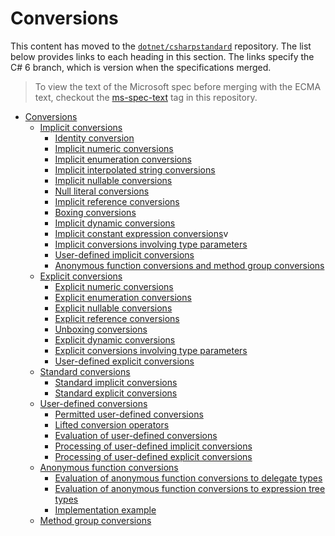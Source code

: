 # Conversions

This content has moved to the [`dotnet/csharpstandard`](https://github.com/dotnet/csharpstandard) repository.
The list below provides links to each heading in this section. The links specify the C# 6 branch, which is version when the specifications merged.

> To view the text of the Microsoft spec before merging with the ECMA text, checkout the [ms-spec-text](https://github.com/dotnet/csharplang/releases/tag/ms-spec-text) tag in this repository.

- <a id="conversions"></a>[Conversions](https://github.com/dotnet/csharpstandard/blob/draft-v6/standard/conversions.mc)
  - <a id="implicit-conversions"></a>[Implicit conversions](https://github.com/dotnet/csharpstandard/blob/draft-v6/standard/conversions.mc#102-implicit-conversions)
    - <a id="identity-conversion"></a>[Identity conversion](https://github.com/dotnet/csharpstandard/blob/draft-v6/standard/conversions.mc#1022-identity-conversion)
    - <a id="implicit-numeric-conversions"></a>[Implicit numeric conversions](https://github.com/dotnet/csharpstandard/blob/draft-v6/standard/conversions.mc#1023-implicit-numeric-conversions)
    - <a id="implicit-enumeration-conversions"></a>[Implicit enumeration conversions](https://github.com/dotnet/csharpstandard/blob/draft-v6/standard/conversions.mc#1024-implicit-enumeration-conversions)
    - <a id="implicit-interpolated-string-conversions"></a>[Implicit interpolated string conversions](https://github.com/dotnet/csharpstandard/blob/draft-v6/standard/conversions.mc#1025-implicit-interpolated-string-conversions)
    - <a id="implicit-nullable-conversions"></a>[Implicit nullable conversions](https://github.com/dotnet/csharpstandard/blob/draft-v6/standard/conversions.mc#1026-implicit-nullable-conversions)
    - <a id="null-literal-conversions"></a>[Null literal conversions](https://github.com/dotnet/csharpstandard/blob/draft-v6/standard/conversions.mc#1027-null-literal-conversions)
    - <a id="implicit-reference-conversions"></a>[Implicit reference conversions](https://github.com/dotnet/csharpstandard/blob/draft-v6/standard/conversions.mc#1028-implicit-reference-conversions)
    - <a id="boxing-conversions"></a>[Boxing conversions](https://github.com/dotnet/csharpstandard/blob/draft-v6/standard/conversions.mc#1029-boxing-conversions)
    - <a id="implicit-dynamic-conversions"></a>[Implicit dynamic conversions](https://github.com/dotnet/csharpstandard/blob/draft-v6/standard/conversions.mc#10210-implicit-dynamic-conversions)
    - <a id="implicit-constant-expression-conversions"></a>[Implicit constant expression conversions](https://github.com/dotnet/csharpstandard/blob/draft-v6/standard/conversions.mc#10211-implicit-constant-expression-conversions)v
    - <a id="implicit-conversions-involving-type-parameters"></a>[Implicit conversions involving type parameters](https://github.com/dotnet/csharpstandard/blob/draft-v6/standard/conversions.mc#10212-implicit-conversions-involving-type-parameters)
    - <a id="user-defined-implicit-conversions"></a>[User-defined implicit conversions](https://github.com/dotnet/csharpstandard/blob/draft-v6/standard/conversions.mc#10213-user-defined-implicit-conversions)
    - <a id="anonymous-function-conversions-and-method-group-conversions"></a>[Anonymous function conversions and method group conversions](https://github.com/dotnet/csharpstandard/blob/draft-v6/standard/conversions.mc#10214-anonymous-function-conversions-and-method-group-conversions)
  - <a id="explicit-conversions"></a>[Explicit conversions](https://github.com/dotnet/csharpstandard/blob/draft-v6/standard/conversions.mc#103-explicit-conversions)
    - <a id="explicit-numeric-conversions"></a>[Explicit numeric conversions](https://github.com/dotnet/csharpstandard/blob/draft-v6/standard/conversions.mc#1032-explicit-numeric-conversions)
    - <a id="explicit-enumeration-conversions"></a>[Explicit enumeration conversions](https://github.com/dotnet/csharpstandard/blob/draft-v6/standard/conversions.mc#1033-explicit-enumeration-conversions)
    - <a id="explicit-nullable-conversions"></a>[Explicit nullable conversions](https://github.com/dotnet/csharpstandard/blob/draft-v6/standard/conversions.mc#1034-explicit-nullable-conversions)
    - <a id="explicit-reference-conversions"></a>[Explicit reference conversions](https://github.com/dotnet/csharpstandard/blob/draft-v6/standard/conversions.mc#1035-explicit-reference-conversions)
    - <a id="unboxing-conversions"></a>[Unboxing conversions](https://github.com/dotnet/csharpstandard/blob/draft-v6/standard/conversions.mc#1036-unboxing-conversions)
    - <a id="explicit-dynamic-conversions"></a>[Explicit dynamic conversions](https://github.com/dotnet/csharpstandard/blob/draft-v6/standard/conversions.mc#1037-explicit-dynamic-conversions)
    - <a id="explicit-conversions-involving-type-parameters"></a>[Explicit conversions involving type parameters](https://github.com/dotnet/csharpstandard/blob/draft-v6/standard/conversions.mc#1038-explicit-conversions-involving-type-parameters)
    - <a id="user-defined-explicit-conversions"></a>[User-defined explicit conversions](https://github.com/dotnet/csharpstandard/blob/draft-v6/standard/conversions.mc#1039-user-defined-explicit-conversions)
  - <a id="standard-conversions"></a>[Standard conversions](https://github.com/dotnet/csharpstandard/blob/draft-v6/standard/conversions.mc#104-standard-conversions)
    - <a id="standard-implicit-conversions"></a>[Standard implicit conversions](https://github.com/dotnet/csharpstandard/blob/draft-v6/standard/conversions.mc#1042-standard-implicit-conversions)
    - <a id="standard-explicit-conversions"></a>[Standard explicit conversions](https://github.com/dotnet/csharpstandard/blob/draft-v6/standard/conversions.mc#1043-standard-explicit-conversions)
  - <a id="user-defined-conversions"></a>[User-defined conversions](https://github.com/dotnet/csharpstandard/blob/draft-v6/standard/conversions.mc#105-user-defined-conversions)
    - <a id="permitted-user-defined-conversions"></a>[Permitted user-defined conversions](https://github.com/dotnet/csharpstandard/blob/draft-v6/standard/conversions.mc#1052-permitted-user-defined-conversions)
    - <a id="lifted-conversion-operators"></a>[Lifted conversion operators](https://github.com/dotnet/csharpstandard/blob/draft-v6/standard/conversions.mc#1062-lifted-conversions)
    - <a id="evaluation-of-user-defined-conversions"></a>[Evaluation of user-defined conversions](https://github.com/dotnet/csharpstandard/blob/draft-v6/standard/conversions.mc#1053-evaluation-of-user-defined-conversions)
    - <a id="processing-of-user-defined-implicit-conversions"></a>[Processing of user-defined implicit conversions](https://github.com/dotnet/csharpstandard/blob/draft-v6/standard/conversions.mc#1054-user-defined-implicit-conversions)
    - <a id="processing-of-user-defined-explicit-conversions"></a>[Processing of user-defined explicit conversions](https://github.com/dotnet/csharpstandard/blob/draft-v6/standard/conversions.mc#1055-user-defined-explicit-conversions)
  - <a id="anonymous-function-conversions"></a>[Anonymous function conversions](https://github.com/dotnet/csharpstandard/blob/draft-v6/standard/conversions.mc#107-anonymous-function-conversions)
    - <a id="evaluation-of-anonymous-function-conversions-to-delegate-types"></a>[Evaluation of anonymous function conversions to delegate types](https://github.com/dotnet/csharpstandard/blob/draft-v6/standard/conversions.mc#1072-evaluation-of-anonymous-function-conversions-to-delegate-types)
    - <a id="evaluation-of-anonymous-function-conversions-to-expression-tree-types"></a>[Evaluation of anonymous function conversions to expression tree types](https://github.com/dotnet/csharpstandard/blob/draft-v6/standard/conversions.mc#1073-evaluation-of-lambda-expression-conversions-to-expression-tree-types)
    - <a id="implementation-example"></a>[Implementation example](https://github.com/dotnet/csharpstandard/blob/draft-v6/standard/conversions.mc#1073-evaluation-of-lambda-expression-conversions-to-expression-tree-types)
  - <a id="method-group-conversions"></a>[Method group conversions](https://github.com/dotnet/csharpstandard/blob/draft-v6/standard/conversions.mc#108-method-group-conversions)
